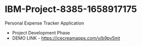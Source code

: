 # IBM-Project-8385-1658917175
Personal Expense Tracker Application
- Project Development Phase
- DEMO LINK - https://icecreamapps.com/v/b9py5mt
